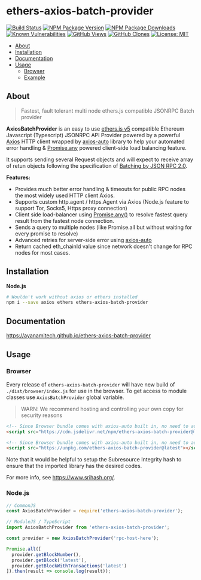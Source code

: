 # ethers-axios-batch-provider

[![Build Status](https://github.com/ayanamitech/ethers-axios-batch-provider/actions/workflows/test.yml/badge.svg)](https://github.com/ayanamitech/ethers-axios-batch-provider/actions)
[![NPM Package Version](https://img.shields.io/npm/v/ethers-axios-batch-provider.svg)](https://npmjs.org/package/ethers-axios-batch-provider)
[![NPM Package Downloads](https://img.shields.io/npm/dm/ethers-axios-batch-provider.svg)](https://npmjs.org/package/ethers-axios-batch-provider)
[![Known Vulnerabilities](https://snyk.io/test/github/ayanamitech/ethers-axios-batch-provider/badge.svg?style=flat-square)](https://snyk.io/test/github/ayanamitech/ethers-axios-batch-provider)
[![GitHub Views](https://img.shields.io/badge/dynamic/json?color=green&label=Views&query=uniques&url=https://github.com/ayanamitech/node-github-repo-stats/blob/main/data/ayanamitech/ethers-axios-batch-provider/views.json?raw=True&logo=github)](https://github.com/ayanamitech/ethers-axios-batch-provider)
[![GitHub Clones](https://img.shields.io/badge/dynamic/json?color=success&label=Clone&query=uniques&url=https://github.com/ayanamitech/node-github-repo-stats/blob/main/data/ayanamitech/ethers-axios-batch-provider/clone.json?raw=True&logo=github)](https://github.com/ayanamitech/ethers-axios-batch-provider)
[![License: MIT](https://img.shields.io/github/license/ayanamitech/ethers-axios-batch-provider)](https://opensource.org/licenses/MIT)

- [About](#about)
- [Installation](#installation)
- [Documentation](#documentation)
- [Usage](#usage)
  - [Browser](#browser)
  - [Example](#example)

## About

> Fastest, fault tolerant multi node ethers.js compatible JSONRPC Batch provider

**AxiosBatchProvider** is an easy to use [ethers.js v5](https://docs.ethers.io/v5/) compatible Ethereum Javascript (Typescript) JSONRPC API Provider powered by a powerful [Axios](https://axios-http.com/) HTTP client wrapped by [axios-auto](https://ayanamitech.github.io/axios-auto) library to help your automated error handling & [Promise.any](https://developer.mozilla.org/en-US/docs/Web/JavaScript/Reference/Global_Objects/Promise/any) powered client-side load balancing feature.

It supports sending several Request objects and will expect to receive array of retun objects following the specification of [Batching by JSON RPC 2.0](https://www.jsonrpc.org/specification#batch).

**Features:**

- Provides much better error handling & timeouts for public RPC nodes the most widely used HTTP client Axios.
- Supports custom http.agent / https.Agent via Axios (Node.js feature to support Tor, Socks5, Https proxy connection)
- Client side load-balancer using [Promise.any()](https://developer.mozilla.org/en-US/docs/Web/JavaScript/Reference/Global_Objects/Promise/any) to resolve fastest query result from the fastest node connection.
- Sends a query to multiple nodes (like Promise.all but without waiting for every promise to resolve)
- Advanced retries for server-side error using [axios-auto](https://ayanamitech.github.io/axios-auto)
- Return cached eth_chainId value since network doesn't change for RPC nodes for most cases.

## Installation

**Node.js**

```bash
# Wouldn't work without axios or ethers installed
npm i --save axios ethers ethers-axios-batch-provider
```

## Documentation

https://ayanamitech.github.io/ethers-axios-batch-provider

## Usage

### Browser

Every release of `ethers-axios-batch-provider` will have new build of `./dist/browser/index.js` for use in the browser. To get access to module classes use `AxiosBatchProvider` global variable.

> WARN: We recommend hosting and controlling your own copy for security reasons

```html
<!-- Since Browser bundle comes with axios-auto built in, no need to add additional axios or axios-auto dependency -->
<script src="https://cdn.jsdelivr.net/npm/ethers-axios-batch-provider@latest"></script>
```

```html
<!-- Since Browser bundle comes with axios-auto built in, no need to add additional axios or axios-auto dependency -->
<script src="https://unpkg.com/ethers-axios-batch-provider@latest"></script>
```

Note that it would be helpful to setup the Subresource Integrity hash to ensure that the imported library has the desired codes.

For more info, see https://www.srihash.org/.

### Node.js

```js
// CommonJS
const AxiosBatchProvider = require('ethers-axios-batch-provider');

// ModuleJS / TypeScript
import AxiosBatchProvider from 'ethers-axios-batch-provider';

const provider = new AxiosBatchProvider('rpc-host-here');

Promise.all([
  provider.getBlockNumber(),
  provider.getBlock('latest'),
  provider.getBlockWithTransactions('latest')
]).then(result => console.log(result));
```
